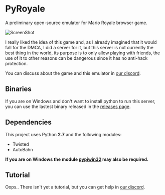 # PyRoyale
A preliminary open-source emulator for Mario Royale browser game.

![ScreenShot](https://i.imgur.com/4gpGSLs.png)

I really liked the idea of this game and, as I already imagined that it would fall for the DMCA, I did a server for it, but this server is not currently the best thing in the world, its purpose is to only allow playing with friends, the use of it to other reasons can be dangerous since it has no anti-hack protection.

You can discuss about the game and this emulator in [our discord](https://discord.gg/63SBFj).

## Binaries
If you are on Windows and don't want to install python to run this server, you can use the lastest binary released in the [releases page](https://github.com/Igoorx/PyRoyale/releases).

## Dependencies
This project uses Python <b>2.7</b> and the following modules:
- Twisted
- AutoBahn

<b>If you are on Windows the module <u>pypiwin32</u> may also be required.</b> 

## Tutorial
Oops.. There isn't yet a tutorial, but you can get help in [our discord](https://discord.gg/63SBFj).
